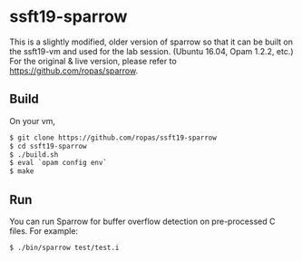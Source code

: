 # ssft19-sparrow

This is a slightly modified, older version of sparrow so that it can be built on the ssft19-vm and used for the lab session. (Ubuntu 16.04, Opam 1.2.2, etc.) For the original & live version, please refer to https://github.com/ropas/sparrow.

## Build
On your vm,

```sh
$ git clone https://github.com/ropas/ssft19-sparrow
$ cd ssft19-sparrow
$ ./build.sh
$ eval `opam config env`
$ make
```
## Run
You can run Sparrow for buffer overflow detection on pre-processed C files. For example:
```sh
$ ./bin/sparrow test/test.i
```
